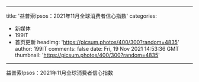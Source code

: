 
---
title: '益普索Ipsos：2021年11月全球消费者信心指数'
categories: 
 - 新媒体
 - 199IT
 - 首页更新
headimg: 'https://picsum.photos/400/300?random=4835'
author: 199IT
comments: false
date: Fri, 19 Nov 2021 14:53:36 GMT
thumbnail: 'https://picsum.photos/400/300?random=4835'
---

<div>   
益普索Ipsos：2021年11月全球消费者信心指数  
</div>
            